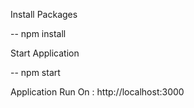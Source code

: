 Install Packages

-- npm install

Start Application

-- npm start

Application Run On : http://localhost:3000